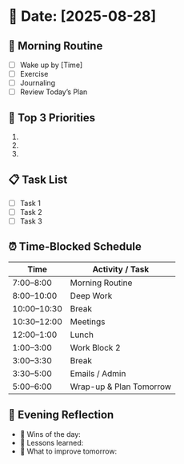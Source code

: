 # 📅 Date: [2025-08-28]

## 🌅 Morning Routine
- [ ] Wake up by [Time]
- [ ] Exercise
- [ ] Journaling
- [ ] Review Today’s Plan

## 🧠 Top 3 Priorities
1. 
2. 
3. 

## 📋 Task List
- [ ] Task 1
- [ ] Task 2
- [ ] Task 3

## ⏰ Time-Blocked Schedule

| Time       | Activity / Task               |
|------------|-------------------------------|
| 7:00–8:00  | Morning Routine               |
| 8:00–10:00 | Deep Work                     |
| 10:00–10:30| Break                         |
| 10:30–12:00| Meetings                      |
| 12:00–1:00 | Lunch                         |
| 1:00–3:00  | Work Block 2                  |
| 3:00–3:30  | Break                         |
| 3:30–5:00  | Emails / Admin                |
| 5:00–6:00  | Wrap-up & Plan Tomorrow       |

## 🌙 Evening Reflection
- 🎉 Wins of the day:
- 🧠 Lessons learned:
- 📌 What to improve tomorrow:

